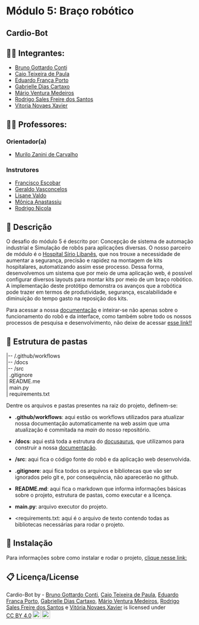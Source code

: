 
# Módulo 5: Braço robótico

## Cardio-Bot

## 👨‍🎓 Integrantes: 
- <a href="https://www.linkedin.com/in/bruno-gottardo-conti-a9625726a/">Bruno Gottardo Conti</a>
- <a href="https://www.linkedin.com/in/caio-teixeira-paula/">Caio Teixeira de Paula</a>
- <a href="https://www.linkedin.com/in/eduardo-franca-porto/">Eduardo França Porto</a> 
- <a href="https://www.linkedin.com/in/gabriellediascartaxo/">Gabrielle Dias Cartaxo</a> 
- <a href="https://www.linkedin.com/in/m%C3%A1rio-ventura-medeiros-123682291/">Mário Ventura Medeiros</a>
- <a href="https://www.linkedin.com/in/rodrigo-sales-07/">Rodrigo Sales Freire dos Santos</a> 
- <a href="https://www.linkedin.com/in/vitoria-novaes/">Vitoria Novaes Xavier</a>

## 👩‍🏫 Professores:
### Orientador(a) 
- <a href="https://www.linkedin.com/in/murilo-zanini-de-carvalho-0980415b/">Murilo Zanini de Carvalho</a>
### Instrutores
- <a href="https://www.linkedin.com/in/francisco-escobar/">Francisco Escobar</a>
- <a href="https://www.inteli.edu.br/">Geraldo Vasconcelos</a> 
- <a href="https://www.linkedin.com/in/lisane-valdo/">Lisane Valdo</a> 
- <a href="https://www.linkedin.com/in/monica-anastassiu-d-sc-2568522/">Mônica Anastassiu</a>
- <a href="https://www.linkedin.com/in/rodrigo-mangoni-nicola-537027158/">Rodrigo Nicola</a>

## 📜 Descrição

O desafio do módulo 5 é descrito por: Concepção de sistema de automação industrial e Simulação de robôs para aplicações diversas.
O nosso parceiro de módulo é o [Hospital Sírio Libanês](https://hospitalsiriolibanes.org.br/), que nos trouxe a necessidade de aumentar a segurança, precisão e rapidez na montagem de kits hospitalares, automatizando assim esse processo.
Dessa forma, desenvolvemos um sistema que por meio de uma aplicação web, é possível configurar diversos layouts para montar kits por meio de um braço robótico. A implementação deste protótipo demonstra os avanços que a robótica pode trazer em termos de produtividade, segurança, escalabilidade e diminuição do tempo gasto na reposição dos kits.

Para acessar a nossa <a href="https://inteli-college.github.io/2024-T0008-EC05-G05/" target="_blank" rel="noopener noreferrer">documentação</a> e inteirar-se não apenas sobre o funcionamento do robô e da interface, como também sobre todo os nossos processos de pesquisa e desenvolvimento, não deixe de acessar <a href="https://inteli-college.github.io/2024-T0008-EC05-G05/" target="_blank" rel="noopener noreferrer">esse link!!</a>

## 📁 Estrutura de pastas

|-- /.github/workflows<br>
|-- /docs<br>
|-- /src<br>
| .gitignore<br>
| README.me<br>
| main.py<br>
| requirements.txt<br>

Dentre os arquivos e pastas presentes na raiz do projeto, definem-se:

- <b>.github/workflows</b>: aqui estão os workflows utilizados para atualizar nossa documentação automaticamente na web assim que uma atualização é commitada na *main* do nosso repositório.

- <b>/docs</b>: aqui está toda a estrutura do [docusaurus](https://docusaurus.io/), que utilizamos para construir a nossa [documentação](https://inteli-college.github.io/2024-T0008-EC05-G05/).

- <b>/src</b>: aqui fica o código fonte do robô e da aplicação web desenvolvida.

- <b>.gitignore</b>: aqui fica todos os arquivos e bibliotecas que vão ser ignorados pelo git e, por consequência, não aparecerão no github.

- <b>README.md</b>: aqui fica o markdown que informa informações básicas sobre o projeto, estrutura de pastas, como executar e a licença.

- <b>main.py</b>: arquivo executor do projeto.

- <requirements.txt</b>: aqui é o arquivo de texto contendo todas as bibliotecas necessárias para rodar o projeto.

## 🔧 Instalação

Para informações sobre como instalar e rodar o projeto, [clique nesse link:](https://inteli-college.github.io/2024-T0008-EC05-G05/Sprint%205/como-utilizar/utilizacao)


## 📋 Licença/License
<p xmlns:cc="http://creativecommons.org/ns#" xmlns:dct="http://purl.org/dc/terms/"><span property="dct:title">Cardio-Bot</span> by <span property="cc:attributionName">- <a href="https://www.linkedin.com/in/bruno-gottardo-conti-a9625726a/">Bruno Gottardo Conti</a>, <a href="https://www.linkedin.com/in/caio-teixeira-paula/">Caio Teixeira de Paula</a>, <a href="https://www.linkedin.com/in/eduardo-franca-porto/">Eduardo França Porto</a>, <a href="https://www.linkedin.com/in/gabriellediascartaxo/">Gabrielle Dias Cartaxo</a>, <a href="https://www.linkedin.com/in/m%C3%A1rio-ventura-medeiros-123682291/">Mário Ventura Medeiros</a>, <a href="https://www.linkedin.com/in/rodrigo-sales-07/">Rodrigo Sales Freire dos Santos</a> e <a href="https://www.linkedin.com/in/vitoria-novaes/">Vitória Novaes Xavier</a></span> is licensed under <a href="http://creativecommons.org/licenses/by/4.0/?ref=chooser-v1" target="_blank" rel="license noopener noreferrer" style="display:inline-block;">CC BY 4.0<img style="height:22px!important;margin-left:3px;vertical-align:text-bottom;" src="https://mirrors.creativecommons.org/presskit/icons/cc.svg?ref=chooser-v1"><img style="height:22px!important;margin-left:3px;vertical-align:text-bottom;" src="https://mirrors.creativecommons.org/presskit/icons/by.svg?ref=chooser-v1"></a></p>

